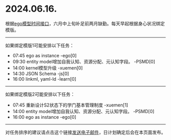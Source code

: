 # 2024.06.16.

根据[ego模型时间接口](https://gitee.com/hyg/blog/blob/master/timeflow.md)，六月中上旬补足前两月缺勤。每天早起根据身心状况绑定模版。

---
如果绑定模版1可能安排以下任务：

- 07:45	ego as instance -ego[0]
- 09:30	entity model增加自我认知、资源分配、元认知字段。 -PSMD[0]
- 14:00	kernel模型升级 -xuemen[0]
- 14:30	JSON Schema -js[0]
- 16:00	linkml, yaml-ld -learn[0]

---
如果绑定模版2可能安排以下任务：

- 07:45	重新设计S2状态下的学门基本管理制度 -xuemen[1]
- 14:00	entity model增加自我认知、资源分配、元认知字段。 -PSMD[0]
- 16:00	ego as instance -ego[0]

---
对任务排序的建议请点击这个链接<a href="mailto:huangyg@mars22.com?subject=关于2024.06.16.任务排序的建议&body=date: 20240616%0D%0Afile: ../../blog/release/time/d.20240616.md%0D%0A---请勿修改邮件主题及以上内容---%0D%0A">发送电子邮件</a>，日计划确定后会在本页面发布。
